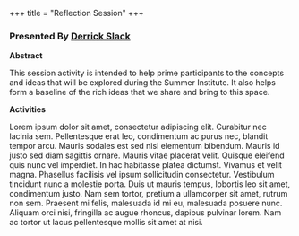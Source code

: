 +++
title = "Reflection Session"
+++

### Presented By [Derrick Slack](https://dehsi2022.netlify.app/background/meettheteam/#derrick-slack)

**Abstract**

This session activity is intended to help prime participants to the concepts and ideas that will be explored during the Summer Institute. It also helps form a baseline of the rich ideas that we share and bring to this space.

**Activities**

Lorem ipsum dolor sit amet, consectetur adipiscing elit. Curabitur nec lacinia sem. Pellentesque erat leo, condimentum ac purus nec, blandit tempor arcu. Mauris sodales est sed nisl elementum bibendum. Mauris id justo sed diam sagittis ornare. Mauris vitae placerat velit. Quisque eleifend quis nunc vel imperdiet. In hac habitasse platea dictumst. Vivamus et velit magna. Phasellus facilisis vel ipsum sollicitudin consectetur. Vestibulum tincidunt nunc a molestie porta. Duis ut mauris tempus, lobortis leo sit amet, condimentum justo. Nam sem tortor, pretium a ullamcorper sit amet, rutrum non sem. Praesent mi felis, malesuada id mi eu, malesuada posuere nunc. Aliquam orci nisi, fringilla ac augue rhoncus, dapibus pulvinar lorem. Nam ac tortor ut lacus pellentesque mollis sit amet at nisi.